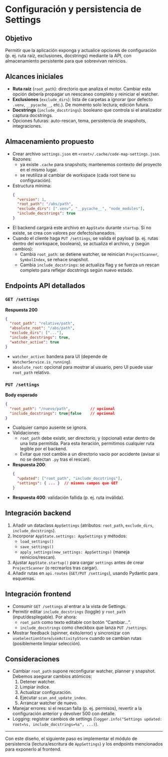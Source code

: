 # Configuración y persistencia de Settings

## Objetivo
Permitir que la aplicación exponga y actualice opciones de configuración (p. ej. ruta raíz, exclusiones, docstrings) mediante la API, con almacenamiento persistente para que sobrevivan reinicios.

## Alcances iniciales
- **Ruta raíz** (`root_path`): directorio que analiza el motor. Cambiar esta opción debería propagar un reescaneo completo y reiniciar el watcher.
- **Exclusiones** (`exclude_dirs`): lista de carpetas a ignorar (por defecto `.venv`, `__pycache__`, etc.). De momento solo lectura; edición futura.
- **Docstrings** (`include_docstrings`): booleano que controla si el analizador captura docstrings.
- Opciones futuras: auto-rescan, tema, persistencia de snapshots, integraciones.

## Almacenamiento propuesto
- Crear archivo `settings.json` en `<root>/.cache/code-map-settings.json`. Razones:
  - ya existe `.cache` para snapshots; mantenemos contexto del proyecto en el mismo lugar.
  - se reutiliza al cambiar de workspace (cada root tiene su configuración).
- Estructura mínima:
  ```json
  {
    "version": 1,
    "root_path": "/abs/path",
    "exclude_dirs": [".venv", "__pycache__", "node_modules"],
    "include_docstrings": true
  }
  ```
- El backend cargará este archivo en `AppState` durante `startup`. Si no existe, se crea con valores por defecto/saneados.
- Cuando el cliente haga `PUT /settings`, se valida el payload (p. ej. rutas dentro del workspace, booleans), se actualiza el archivo, y (según cambios):
  - Cambia `root_path`: se detiene watcher, se reinician `ProjectScanner`, `SymbolIndex`, se rehace snapshot.
  - Cambia `include_docstrings`: se actualiza flag y se fuerza un rescan completo para reflejar docstrings según nuevo estado.

## Endpoints API detallados

### `GET /settings`
**Respuesta 200**
```json
{
  "root_path": "relative/path",
  "absolute_root": "/abs/path",
  "exclude_dirs": ["..."],
  "include_docstrings": true,
  "watcher_active": true
}
```
- `watcher_active`: bandera para UI (depende de `WatcherService.is_running`).
- `absolute_root`: opcional para mostrar al usuario, pero UI puede usar `root_path` relativo.

### `PUT /settings`
**Body esperado**
```json
{
  "root_path": "/nuevo/path",         // opcional
  "include_docstrings": true|false    // opcional
}
```
- Cualquier campo ausente se ignora.
- Validaciones:
  - `root_path` debe existir, ser directorio, y (opcional) estar dentro de una lista permitida. Para esta iteración, permitimos cualquier ruta legible por el backend.
  - Evitar que root cambie a un directorio vacío por accidente (avisar si no se detectan `.py` tras el rescan).
- **Respuesta 200**:
  ```json
  {
    "updated": ["root_path", "include_docstrings"],
    "settings": { ... }  // mismos campos que GET
  }
  ```
- **Respuesta 400**: validación fallida (p. ej. ruta inválida).

## Integración backend
1. Añadir un dataclass `AppSettings` (atributos: `root_path`, `exclude_dirs`, `include_docstrings`).
2. Incorporar `AppState.settings: AppSettings` y métodos:
   - `load_settings()`
   - `save_settings()`
   - `apply_settings(new_settings: AppSettings)` (maneja reinicios/rescan).
3. Ajustar `AppState.startup()` para cargar `settings` antes de crear `ProjectScanner` (o recrearlos tras cargar).
4. Añadir rutas en `api.routes` (`GET/PUT /settings`), usando Pydantic para esquemas.

## Integración frontend
- Consumir `GET /settings` al entrar a la vista de Settings.
- Permitir editar `include_docstrings` (toggle) y `root_path` (input/desplegable). Por ahora:
  - `root_path` como texto editable con botón “Cambiar…”.
  - `include_docstrings` como checkbox que lanza `PUT /settings`.
- Mostrar feedback (spinner, éxito/error) y sincronizar con `useSelectionStore`/`useActivityStore` cuando se cambian rutas (posiblemente limpiar selección).

## Consideraciones
- Cambiar `root_path` supone reconfigurar watcher, planner y snapshot. Debemos asegurar cambios atómicos:
  1. Detener watcher.
  2. Limpiar índice.
  3. Actualizar configuración.
  4. Ejecutar `scan_and_update_index`.
  5. Arrancar watcher de nuevo.
- Manejar errores: si el rescan falla (p. ej. permisos), revertir a la configuración anterior y devolver 500 con detalle.
- Logging: registrar cambios de settings (`logger.info("Settings updated: root=%s, include_docstrings=%s", ...)`).

---

Con este diseño, el siguiente paso es implementar el módulo de persistencia (lectura/escritura de `AppSettings`) y los endpoints mencionados para exponerlo al frontend.
